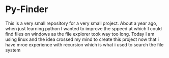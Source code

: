 # Py-Finder
This is a very small repository for a very small project. About a year ago, when just learning python I wanted to improve the sppeed at which I could find files on windows as the file explorer took way too long. Today I am using linux and the idea crossed my mind to create this project now that i have mroe experience with recursion which is what i used to search the file system
